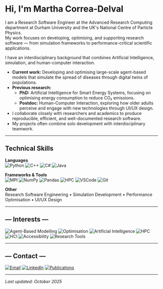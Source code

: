 # Hi, I'm Martha Correa-Delval

I am a Research Software Engineer at the Advanced Research Computing department at Durham University and the UK's National Centre of Particle Physics.  
My work focuses on developing, optimising, and supporting research software — from simulation frameworks to performance-critical scientific applications.

I have an interdisciplinary background that combines Artificial Intelligence, simulation, and human-computer interaction.  

- **Current work:** Developing and optimising large-scale agent-based models that simulate the spread of diseases through digital twins of populations.  
- **Previous research:**  
  - **PhD:** Artificial Intelligence for Smart Energy Systems, focusing on optimising energy consumption to reduce CO₂ emissions.  
  - **Postdoc:** Human-Computer Interaction, exploring how older adults perceive and engage with new technologies through UI/UX design.  
- I collaborate closely with researchers and academics to produce reproducible, efficient, and well-documented research software.  
- My projects often combine solo development with interdisciplinary teamwork.

---

## Technical Skills

**Languages**  
![Python](https://img.shields.io/badge/Python-3776AB?style=flat-square&logo=python&logoColor=white)
![C++](https://img.shields.io/badge/C++-00599C?style=flat-square&logo=c%2B%2B&logoColor=white)
![C#](https://img.shields.io/badge/C%23-239120?style=flat-square&logo=c-sharp&logoColor=white)
![Java](https://img.shields.io/badge/Java-007396?style=flat-square&logo=java&logoColor=white)

**Frameworks & Tools**  
![MPI](https://img.shields.io/badge/MPI-00457C?style=flat-square)
![NumPy](https://img.shields.io/badge/NumPy-013243?style=flat-square&logo=numpy&logoColor=white)
![Pandas](https://img.shields.io/badge/Pandas-150458?style=flat-square&logo=pandas&logoColor=white)
![HPC](https://img.shields.io/badge/High%20Performance%20Computing-0A66C2?style=flat-square)
![VSCode](https://img.shields.io/badge/VS%20Code-007ACC?style=flat-square&logo=visualstudiocode&logoColor=white)
![Git](https://img.shields.io/badge/Git-F05032?style=flat-square&logo=git&logoColor=white)

**Other**  
Research Software Engineering • Simulation Development • Performance Optimisation • UI/UX Design

---

## — Interests —

![Agent-Based Modelling](https://img.shields.io/badge/Agent--Based%20Modelling-333333?style=flat-square)
![Optimisation](https://img.shields.io/badge/Optimisation-4B8BBE?style=flat-square)
![Artificial Intelligence](https://img.shields.io/badge/AI-FF6F00?style=flat-square)
![HPC](https://img.shields.io/badge/HPC-0A66C2?style=flat-square)
![HCI](https://img.shields.io/badge/HCI-555555?style=flat-square)
![Accessibility](https://img.shields.io/badge/Accessibility-007396?style=flat-square)
![Research Tools](https://img.shields.io/badge/Research%20Tools-239120?style=flat-square)

---

## — Contact —

[![Email](https://img.shields.io/badge/Email-Contact%20Me-0078D4?style=flat-square)](mailto:marthacorrea11@gmail.com)
[![LinkedIn](https://img.shields.io/badge/LinkedIn-Profile-0A66C2?style=flat-square&logo=linkedin&logoColor=white)](https://www.linkedin.com/in/martha-correa-delval-962163285)
[![Publications](https://img.shields.io/badge/Publications-Durham%20Research%20Repository-4B8BBE?style=flat-square)](https://durham-repository.worktribe.com/search/all/outputs?criteria=Martha%2BCorrea%2BDelval)

---

_Last updated: October 2025_
